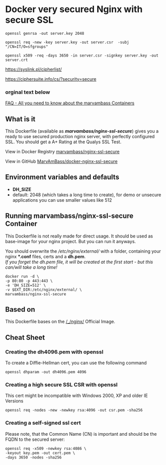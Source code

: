 # Docker very secured Nginx with secure SSL


```
openssl genrsa -out server.key 2048

openssl req -new -key server.key -out server.csr  -subj "/CN=IT/O=sfgroups"

openssl x509 -req -days 3650 -in server.csr -signkey server.key -out server.crt
```

https://syslink.pl/cipherlist/

https://ciphersuite.info/cs/?security=secure

### orginal text below


[FAQ - All you need to know about the marvambass Containers](https://marvin.im/docker-faq-all-you-need-to-know-about-the-marvambass-containers/)

## What is it

This Dockerfile (available as ___marvambass/nginx-ssl-secure___) gives you a ready to use secured production nginx server, with perfectly configured SSL. You should get a A+ Rating at the Qualys SSL Test.

View in Docker Registry [marvambass/nginx-ssl-secure](https://registry.hub.docker.com/u/marvambass/nginx-ssl-secure/)

View in GitHub [MarvAmBass/docker-nginx-ssl-secure](https://github.com/MarvAmBass/docker-nginx-ssl-secure)

## Environment variables and defaults

* __DH\_SIZE__
 * default: 2048 (which takes a long time to create), for demo or unsecure applications you can use smaller values like 512

## Running marvambass/nginx-ssl-secure Container


This Dockerfile is not really made for direct usage. It should be used as base-image for your nginx project. But you can run it anyways.

You should overwrite the _/etc/nginx/external/_ with a folder, containing your nginx __\*.conf__ files, certs and a __dh.pem__.   
_If you forget the dh.pem file, it will be created at the first start - but this can/will take a long time!_

    docker run -d \
    -p 80:80 -p 443:443 \
    -e 'DH_SIZE=512' \
    -v $EXT_DIR:/etc/nginx/external/ \
    marvambass/nginx-ssl-secure

## Based on

This Dockerfile bases on the [/\_/nginx/](https://registry.hub.docker.com/_/nginx/) Official Image.

## Cheat Sheet

### Creating the dh4096.pem with openssl

To create a Diffie-Hellman cert, you can use the following command

    openssl dhparam -out dh4096.pem 4096

### Creating a high secure SSL CSR with openssl

This cert might be incompatible with Windows 2000, XP and older IE Versions

    openssl req -nodes -new -newkey rsa:4096 -out csr.pem -sha256

### Creating a self-signed ssl cert

Please note, that the Common Name (CN) is important and should be the FQDN to the secured server:

    openssl req -x509 -newkey rsa:4086 \
    -keyout key.pem -out cert.pem \
    -days 3650 -nodes -sha256
